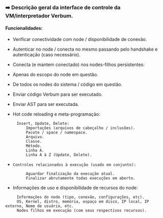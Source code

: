 ### :arrow_right: Descrição geral da interface de controle da VM/interpretador Verbum.

#### Funcionalidades:

- Verificar conectividade com node / disponibilidade de conexão.
- Autenticar no node / conecta no mesmo passando pelo handshake e autenticação (caso necessário).

- Conecta (e mantem conectado) nos nodes-filhos persistentes:
-    Apenas do escopo do node em questão.
-    De todos os nodes do sistema / código em questão.

- Enviar código Verbum para ser executado.
- Enviar AST para ser executada.

- Hot code reloading e meta-programação:
```
     Insert, Update, Delete:
         Importações (arquivos de cabeçalho / inclusões).
         Pacote / space / namespace.
         Arquivo.
         Classe.
         Método.
         Linha A.
         Linha A à Z (Update, Delete).
```

-     Controles relacionados à execução (usado em conjunto):
```
         Aguardar finalização da execução atual.
         Finalizar abrutamente todas execuções em aberto.
```

- Informações de uso e disponibilidade de recursos do node:
```
     Informações do node (tipo, conexão, configurações, etc).
     OS, Kernel, distro, memória, espaço em disco, IP local, IP externo, Nome de usuário, etc.
     Nodes filhos em execução (com seus respectivos recursos).
```

